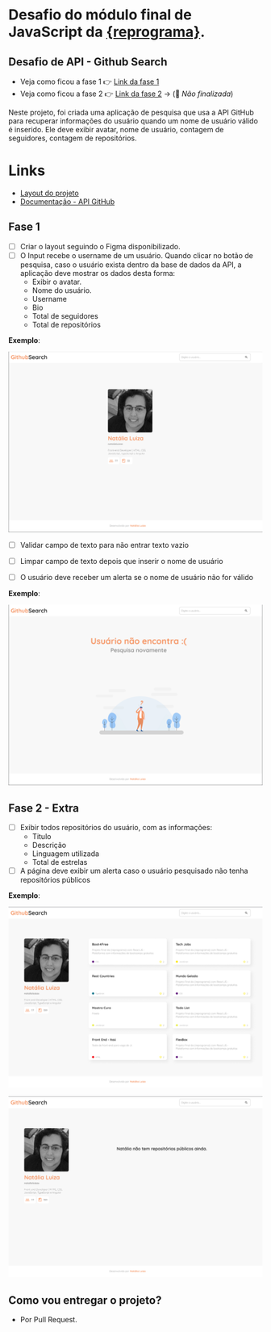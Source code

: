 # Desafio do módulo final de JavaScript da <a href="https://reprograma.com.br/">{reprograma}</a>.

## Desafio de API - Github Search

- Veja como ficou a fase 1 👉 <a href="https://githubsearchfase1.netlify.app/">Link da fase 1</a>
- Veja como ficou a fase 2 👉 <a href="https://githubsearchfase2.netlify.app/">Link da fase 2</a> -> (:construction: *Não finalizada*)

Neste projeto, foi criada uma aplicação de pesquisa que usa a API GitHub para recuperar informações do usuário quando um nome de usuário válido é inserido. Ele deve exibir avatar, nome de usuário, contagem de seguidores, contagem de repositórios.

# Links

- [Layout do projeto](https://www.figma.com/file/UjuUSqwVpb7OtbWysQZffj/github-search?node-id=0%3A1)
- [Documentação - API GitHub](https://docs.github.com/pt/rest)


## Fase 1
- [ ] Criar o layout seguindo o Figma disponibilizado.
- [ ] O Input recebe o username de um usuário. Quando clicar no botão de pesquisa, caso o usuário exista dentro da base de dados da API, a aplicação deve mostrar os dados desta forma: 
   - Exibir o avatar.
   - Nome do usuário.
   - Username
   - Bio
   - Total de seguidores
   - Total de repositórios

**Exemplo**: 
<p align="center">
  <img src="./images/profile.png" />
</p>

- [ ] Validar campo de texto para não entrar texto vazio
- [ ] Limpar campo de texto depois que inserir o nome de usuário
- [ ] O usuário deve receber um alerta se o nome de usuário não for válido 
  

**Exemplo**: 
<p align="center">
  <img src="./images/not-found.png" />
</p>



## Fase 2 - Extra

- [ ] Exibir todos repositórios do usuário, com as informações:
    - Titulo
    - Descrição
    - Linguagem utilizada
    - Total de estrelas
- [ ] A página deve exibir um alerta caso o usuário pesquisado não tenha repositórios públicos  

**Exemplo**: 
<p align="center">
  <img src="./images/profile-repos.png" />
</p>
<p align="center">
  <img src="./images/repos-nao-encontrado.png" />
</p>

## Como vou entregar o projeto?
- Por Pull Request. 


